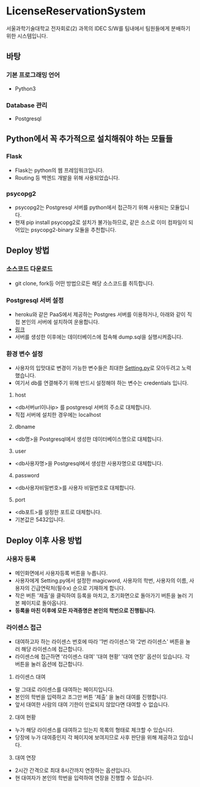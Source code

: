 # LicenseReservationSystem
서울과학기술대학교 전자회로(2) 과목의 IDEC S/W를 팀내에서 팀원들에게 분배하기 위한 시스템입니다.
## 바탕
### 기본 프로그래밍 언어
* Python3 
### Database 관리
* Postgresql

## Python에서 꼭 추가적으로 설치해줘야 하는 모듈들
### Flask
* Flask는 python의 웹 프레임워크입니다.
* Routing 등 백엔드 개발을 위해 사용되었습니다.
### psycopg2 
* psycopg2는 Postgresql 서버를 python에서 접근하기 위해 사용되는 모듈입니다.
* 현재 pip install psycopg2로 설치가 불가능하므로, 같은 소스로 이미 컴파일이 되어있는 psycopg2-binary 모듈을 추천합니다.

## Deploy 방법
### 소스코드 다운로드
* git clone, fork등 어떤 방법으로든 해당 소스코드를 취득합니다.
### Postgresql 서버 설정
* heroku와 같은 PaaS에서 제공하는 Postgres 서버를 이용하거나, 아래와 같이 직접 본인의 서버에 설치하여 운용합니다.
* [링크](https://valuefactory.tistory.com/491)
* 서버를 생성한 이후에는 데이터베이스에 접속해 dump.sql을 실행시켜줍니다.
### 환경 변수 설정
* 사용자의 입맛대로 변경이 가능한 변수들은 최대한 [Setting.py](https://github.com/emshdev/LicenseReservationSystem/blob/main/Setting.py)로 모아두려고 노력했습니다.
* 여기서 db를 연결해주기 위해 반드시 설정해야 하는 변수는 credentials 입니다.
1. host
* <db서버url이나ip> 를 postgresql 서버의 주소로 대체합니다.
* 직접 서버에 설치한 경우에는 localhost 
2. dbname
* <db명>을 Postgresql에서 생성한 데이터베이스명으로 대체합니다.
3. user
* <db사용자명>을 Postgresql에서 생성한 사용자명으로 대체합니다. 
4. password
* <db사용자비밀번호>를 사용자 비밀번호로 대체합니다. 
5. port
* <db포트>를 설정한 포트로 대체합니다.
* 기본값은 5432입니다.

## Deploy 이후 사용 방법
### 사용자 등록
* 메인화면에서 사용자등록 버튼을 누릅니다.
* 사용자에게 Setting.py에서 설정한 magicword, 사용자의 학번, 사용자의 이름, 사용자의 긴급연락처(필수x) 순으로 기재하게 합니다. 
* 작은 버튼 '제출'을 클릭하여 등록을 마치고, 초기화면으로 돌아가기 버튼을 눌러 기본 페이지로 돌아옵니다.
* **등록을 마친 이후에 모든 자격증명은 본인의 학번으로 진행됩니다.**
### 라이센스 접근
* 대여하고자 하는 라이센스 번호에 따라 '1번 라이센스'와 '2번 라이센스' 버튼을 눌러 해당 라이센스에 접근합니다.
* 라이센스에 접근하면 '라이센스 대여' '대여 현황' '대여 연장' 옵션이 있습니다. 각 버튼을 눌러 옵션에 접근합니다.
1. 라이센스 대여
* 말 그대로 라이센스를 대여하는 페이지입니다. 
* 본인의 학번을 입력하고 조그만 버튼 '제출' 을 눌러 대여를 진행합니다. 
* 앞서 대여한 사람의 대여 기한이 만료되지 않았다면 대여할 수 없습니다.
2. 대여 현황
* 누가 해당 라이센스를 대여하고 있는지 목록의 형태로 체크할 수 있습니다. 
* 당장에 누가 대여중인지 각 페이지에 보여지므로 사후 판단을 위해 제공하고 있습니다.
3. 대여 연장
* 2시간 간격으로 최대 8시간까지 연장하는 옵션입니다. 
* 현 대여자가 본인의 학번을 입력하여 연장을 진행할 수 있습니다.
